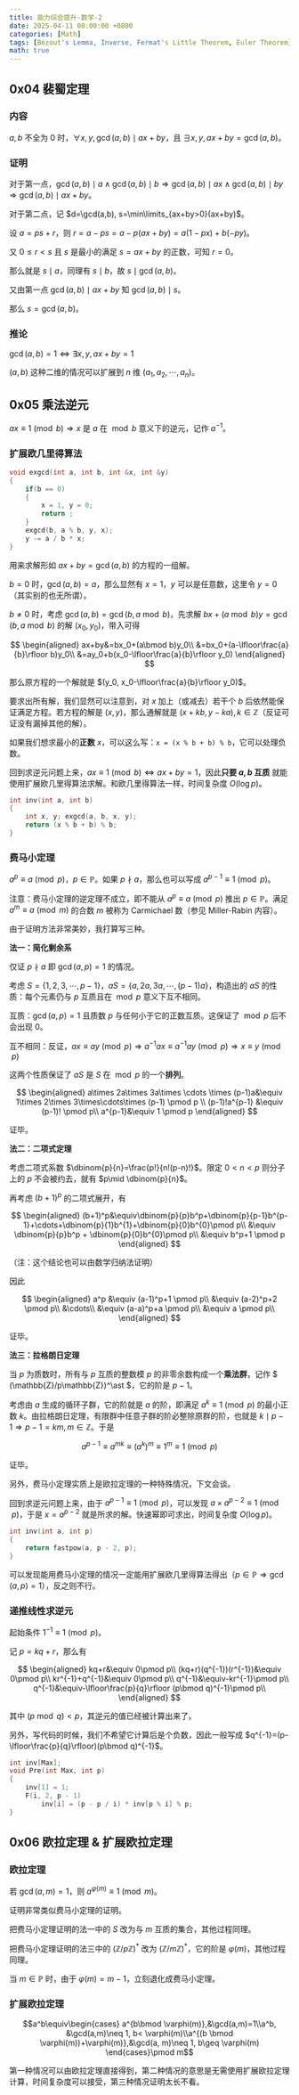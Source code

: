 ```yaml
---
title: 能力综合提升-数学-2
date: 2025-04-11 00:00:00 +0800
categories: [Math]
tags: [Bézout's Lemma, Inverse, Fermat's Little Theorem, Euler Theorem]
math: true
---
```


## 0x04 裴蜀定理


### 内容

$a, b$ 不全为 $0$ 时，$\forall x, y, \gcd(a,b)\mid ax+by$，且 $\exists x,y, ax+by=\gcd(a, b)$。

### 证明

对于第一点，$\gcd(a,b)\mid a\land\gcd(a,b)\mid b\Longrightarrow\gcd(a,b)\mid ax\land\gcd(a,b)\mid by\Longrightarrow\gcd(a,b)\mid ax+by$。

对于第二点，记 $d=\gcd(a,b), s=\min\limits_{ax+by>0}(ax+by)$。

设 $a=ps+r$，则 $r=a-ps=a-p(ax+by)=a(1-px)+b(-py)$。

又 $0\leq r < s$ 且 $s$ 是最小的满足 $s=ax+by$ 的正数，可知 $r=0$。

那么就是 $s\mid a$，同理有 $s\mid b$，故 $s\mid \gcd(a,b)$。

又由第一点 $\gcd(a,b)\mid ax+by$ 知 $\gcd(a,b)\mid s$。

那么 $s=\gcd(a,b)$。

### 推论

$\gcd(a,b)=1\Longleftrightarrow\exists x,y,ax+by=1$

$(a,b)$ 这种二维的情况可以扩展到 $n$ 维 $(a_1, a_2,\cdots, a_n)$。

## 0x05 乘法逆元

$ax\equiv 1\pmod b\Longrightarrow x$ 是 $a$ 在 $\bmod b$ 意义下的逆元，记作 $a^{-1}$。

### 扩展欧几里得算法

```cpp
void exgcd(int a, int b, int &x, int &y)
{
    if(b == 0)
    {
        x = 1, y = 0;
        return ;
    }
    exgcd(b, a % b, y, x);
    y -= a / b * x;
}
```

用来求解形如 $ax+by=\gcd(a,b)$ 的方程的一组解。

$b=0$ 时，$\gcd(a,b)=a$，那么显然有 $x=1$，$y$ 可以是任意数，这里令 $y=0$ （其实别的也无所谓）。

$b\neq 0$ 时，考虑 $\gcd(a,b) = \gcd(b, a\bmod b)$，先求解 $bx+(a\bmod b)y=\gcd(b, a\bmod b)$ 的解 $(x_0,y_0)$，带入可得

$$
\begin{aligned}
    ax+by&=bx_0+(a\bmod b)y_0\\
    &=bx_0+(a-\lfloor\frac{a}{b}\rfloor b)y_0\\
    &=ay_0+b(x_0-\lfloor\frac{a}{b}\rfloor y_0)
\end{aligned}
$$

那么原方程的一个解就是 $(y_0, x_0-\lfloor\frac{a}{b}\rfloor y_0)$。

要求出所有解，我们显然可以注意到，对 $x$ 加上（或减去）若干个 $b$ 后依然能保证满足方程。若方程的解是 $(x,y)$，那么通解就是 $(x+kb, y-ka),k\in \mathbb{Z}$（反证可证没有漏掉其他的解）。

如果我们想求最小的**正数** $x$，可以这么写：`x = (x % b + b) % b`，它可以处理负数。

回到求逆元问题上来，$ax\equiv 1\pmod b\Longleftrightarrow ax+by=1$，因此**只要 $a, b$ 互质** 就能使用扩展欧几里得算法求解。和欧几里得算法一样，时间复杂度 $O(\log p)$。

```cpp
int inv(int a, int b)
{
    int x, y; exgcd(a, b, x, y);
    return (x % b + b) % b;
}
```

### 费马小定理

$a^{p}\equiv a\pmod p$，$p\in \mathbb{P}$。如果 $p\nmid a$，那么也可以写成 $a^{p-1}\equiv 1\pmod p$。

注意：费马小定理的逆定理不成立，即不能从 $a^{p}\equiv a\pmod p$ 推出 $p\in \mathbb{P}$。满足 $a^{m}\equiv a\pmod m$ 的合数 $m$ 被称为 Carmichael 数（参见 Miller-Rabin 内容）。

由于证明方法非常美妙，我打算写三种。

**法一：简化剩余系**

仅证 $p\nmid a$ 即 $\gcd(a,p)=1$ 的情况。

考虑 $S=\{1,2,3,\cdots, p-1\}$，$aS=\{a, 2a,3a,\cdots,(p-1)a\}$，构造出的 $aS$ 的性质：每个元素仍与 $p$ 互质且在 $\bmod p$ 意义下互不相同。

互质：$\gcd(a,p)=1$ 且质数 $p$ 与任何小于它的正数互质。这保证了 $\bmod p$ 后不会出现 $0$。

互不相同：反证，$ax\equiv ay\pmod p\Longrightarrow a^{-1}ax\equiv a^{-1}ay\pmod p \Longrightarrow x\equiv y\pmod p$

这两个性质保证了 $aS$ 是 $S$ 在 $\bmod p$ 的一个**排列**。

$$
\begin{aligned}
    a\times 2a\times 3a\times \cdots \times (p-1)a&\equiv 1\times 2\times 3\times\cdots\times (p-1) \pmod p \\
    (p-1)!a^{p-1} &\equiv (p-1)! \pmod p\\
    a^{p-1}&\equiv 1 \pmod p
\end{aligned}
$$

证毕。

**法二：二项式定理**

考虑二项式系数 $\dbinom{p}{n}=\frac{p!}{n!(p-n)!}$。限定 $0<n<p$ 则分子上的 $p$ 不会被约去，就有 $p\mid \dbinom{p}{n}$。

再考虑 $(b+1)^p$ 的二项式展开，有

$$
\begin{aligned}
    (b+1)^p&\equiv\dbinom{p}{p}b^p+\dbinom{p}{p-1}b^{p-1}+\cdots+\dbinom{p}{1}b^{1}+\dbinom{p}{0}b^{0}\pmod p\\
    &\equiv \dbinom{p}{p}b^p + \dbinom{p}{0}b^{0}\pmod p\\
    &\equiv b^p+1 \pmod p
\end{aligned}
$$

（注：这个结论也可以由数学归纳法证明）

因此

$$
\begin{aligned}
    a^p &\equiv (a-1)^p+1 \pmod p\\
    &\equiv (a-2)^p+2 \pmod p\\
    &\cdots\\
    &\equiv (a-a)^p+a \pmod p\\
    &\equiv a \pmod p\\
\end{aligned}
$$

证毕。

**法三：拉格朗日定理**

当 $p$ 为质数时，所有与 $p$ 互质的整数模 $p$ 的非零余数构成一个**乘法群**，记作 $ (\mathbb{Z}/p\mathbb{Z})^\ast $，它的阶是 $p-1$。

考虑由 $a$ 生成的循环子群，它的阶就是 $a$ 的阶，即满足 $a^k\equiv 1\pmod p$ 的最小正数 $k$。由拉格朗日定理，有限群中任意子群的阶必整除原群的阶，也就是 $k\mid p-1\Longrightarrow p-1 = km,m\in \mathbb Z$。于是

$$a^{p-1}\equiv a^{mk}\equiv (a^k)^m\equiv 1^m\equiv 1\pmod p$$

证毕。

另外，费马小定理实质上是欧拉定理的一种特殊情况，下文会谈。

回到求逆元问题上来，由于 $a^{p-1}\equiv 1\pmod p$，可以发现 $a\times a^{p-2}\equiv 1\pmod p$，于是 $x=a^{p-2}$ 就是所求的解。快速幂即可求出，时间复杂度 $O(\log p)$。

```cpp
int inv(int a, int p)
{
    return fastpow(a, p - 2, p);
}
```

可以发现能用费马小定理的情况一定能用扩展欧几里得算法得出（$p\in\mathbb P\Longrightarrow\gcd(a,p)=1$），反之则不行。


### 递推线性求逆元

起始条件 $1^{-1}\equiv 1\pmod p$。

记 $p=kq+r$，那么有

$$
\begin{aligned}
    kq+r&\equiv 0\pmod p\\
    (kq+r)(q^{-1})(r^{-1})&\equiv 0\pmod p\\
    kr^{-1}+q^{-1}&\equiv 0\pmod p\\
    q^{-1}&\equiv-kr^{-1}\pmod p\\
    q^{-1}&\equiv-\lfloor\frac{p}{q}\rfloor (p\bmod q)^{-1}\pmod p\\
\end{aligned}
$$

其中 $(p\bmod q) < p$，其逆元的值已经被计算出来了。

另外，写代码的时候，我们不希望它计算后是个负数，因此一般写成 $q^{-1}=(p-\lfloor\frac{p}{q}\rfloor)(p\bmod q)^{-1}$。

```cpp
int inv[Max];
void Pre(int Max, int p)
{
    inv[1] = 1;
    F(i, 2, p - 1)
        inv[i] = (p - p / i) * inv[p % i] % p;
}
```

## 0x06 欧拉定理 & 扩展欧拉定理

### 欧拉定理

若 $\gcd(a,m)=1$，则 $a^{\varphi(m)}\equiv 1\pmod m$。

证明非常类似费马小定理的证明。

把费马小定理证明的法一中的 $S$ 改为与 $m$ 互质的集合，其他过程同理。

把费马小定理证明的法三中的 $(\mathbb{Z}/p\mathbb{Z})^{\ast}$ 改为 $(\mathbb{Z}/m\mathbb{Z})^\ast$，它的阶是 $\varphi(m)$，其他过程同理。

当 $m\in\mathbb P$ 时，由于 $\varphi(m)=m-1$，立刻退化成费马小定理。

### 扩展欧拉定理

$$a^b\equiv\begin{cases} a^{b\bmod \varphi(m)},&\gcd(a,m)=1\\a^b, &\gcd(a,m)\neq 1, b< \varphi(m)\\a^{(b \bmod \varphi(m))+\varphi(m)},&\gcd(a, m)\neq 1, b\geq \varphi(m) \end{cases}\pmod m$$

第一种情况可以由欧拉定理直接得到，第二种情况的意思是无需使用扩展欧拉定理计算，时间复杂度可以接受，第三种情况证明太长不看。
